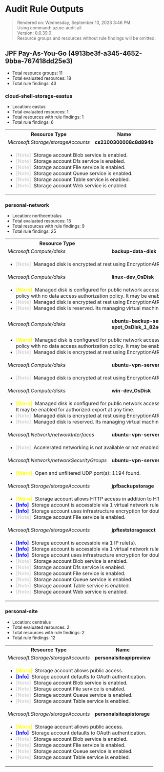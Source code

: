 # Audit Rule Outputs

> Rendered on: Wednesday, September 13, 2023 3:46 PM <br/>
> Using command: azure-audit all <br/>
> Version: 0.0.39.0 <br/>
> Resource groups and resources without rule findings will be omitted.

## JPF Pay-As-You-Go (4913be3f-a345-4652-9bba-767418dd25e3)

- Total resource groups: 11
- Total evaluated resources: 18
- Total rule findings: 43

### cloud-shell-storage-eastus

- Location: eastus
- Total evaluated resources: 1
- Total resources with rule findings: 1
- Total rule findings: 6

<table>
<tr>
<th>Resource Type</th>
<th>Name</th>
</tr>
<tr>
<td><em>Microsoft.Storage/storageAccounts</em></td>
<td><strong>cs2100300008c8d894b</strong></td>
</tr>
<tr>
<td colspan="2">
<ul>
<li>
<strong style="color: lightGray;">
[Note]
</strong>
&nbsp;Storage account Blob service is enabled.</li>
<li>
<strong style="color: lightGray;">
[Note]
</strong>
&nbsp;Storage account Dfs service is enabled.</li>
<li>
<strong style="color: lightGray;">
[Note]
</strong>
&nbsp;Storage account File service is enabled.</li>
<li>
<strong style="color: lightGray;">
[Note]
</strong>
&nbsp;Storage account Queue service is enabled.</li>
<li>
<strong style="color: lightGray;">
[Note]
</strong>
&nbsp;Storage account Table service is enabled.</li>
<li>
<strong style="color: lightGray;">
[Note]
</strong>
&nbsp;Storage account Web service is enabled.</li>
</ul>
</td>
</tr>
</table>

### personal-network

- Location: northcentralus
- Total evaluated resources: 15
- Total resources with rule findings: 9
- Total rule findings: 25

<table>
<tr>
<th>Resource Type</th>
<th>Name</th>
</tr>
<tr>
<td><em>Microsoft.Compute/disks</em></td>
<td><strong>backup-data-disk</strong></td>
</tr>
<tr>
<td colspan="2">
<ul>
<li>
<strong style="color: lightGray;">
[Note]
</strong>
&nbsp;Managed disk is encrypted at rest using EncryptionAtRestWithPlatformKey.</li>
</ul>
</td>
</tr>
<tr>
<td><em>Microsoft.Compute/disks</em></td>
<td><strong>linux-dev_OsDisk</strong></td>
</tr>
<tr>
<td colspan="2">
<ul>
<li>
<strong style="color: yellow;">
[Warn]
</strong>
&nbsp;Managed disk is configured for public network access and an allow all network access policy with no data access authorization policy. It may be enabled for export at anytime.</li>
<li>
<strong style="color: lightGray;">
[Note]
</strong>
&nbsp;Managed disk is encrypted at rest using EncryptionAtRestWithPlatformKey.</li>
<li>
<strong style="color: lightGray;">
[Note]
</strong>
&nbsp;Managed disk is reserved. Its managing virtual machine is currently deallocated.</li>
</ul>
</td>
</tr>
<tr>
<td><em>Microsoft.Compute/disks</em></td>
<td><strong>ubuntu-backup-server-spot_OsDisk_1_82ad58ea1b864609a678571faedee9b3</strong></td>
</tr>
<tr>
<td colspan="2">
<ul>
<li>
<strong style="color: yellow;">
[Warn]
</strong>
&nbsp;Managed disk is configured for public network access and an allow all network access policy with no data access authorization policy. It may be enabled for export at anytime.</li>
<li>
<strong style="color: lightGray;">
[Note]
</strong>
&nbsp;Managed disk is encrypted at rest using EncryptionAtRestWithPlatformKey.</li>
</ul>
</td>
</tr>
<tr>
<td><em>Microsoft.Compute/disks</em></td>
<td><strong>ubuntu-vpn-server-spot_OsDisk</strong></td>
</tr>
<tr>
<td colspan="2">
<ul>
<li>
<strong style="color: lightGray;">
[Note]
</strong>
&nbsp;Managed disk is encrypted at rest using EncryptionAtRestWithPlatformKey.</li>
</ul>
</td>
</tr>
<tr>
<td><em>Microsoft.Compute/disks</em></td>
<td><strong>win-dev_OsDisk</strong></td>
</tr>
<tr>
<td colspan="2">
<ul>
<li>
<strong style="color: yellow;">
[Warn]
</strong>
&nbsp;Managed disk is configured for public network access using AAD authorization credentials. It may be enabled for authorized export at any time.</li>
<li>
<strong style="color: lightGray;">
[Note]
</strong>
&nbsp;Managed disk is encrypted at rest using EncryptionAtRestWithPlatformKey.</li>
<li>
<strong style="color: lightGray;">
[Note]
</strong>
&nbsp;Managed disk is reserved. Its managing virtual machine is currently deallocated.</li>
</ul>
</td>
</tr>
<tr>
<td><em>Microsoft.Network/networkInterfaces</em></td>
<td><strong>ubuntu-vpn-server-spot105</strong></td>
</tr>
<tr>
<td colspan="2">
<ul>
<li>
<strong style="color: lightGray;">
[Note]
</strong>
&nbsp;Accelerated networking is not available or not enabled.</li>
</ul>
</td>
</tr>
<tr>
<td><em>Microsoft.Network/networkSecurityGroups</em></td>
<td><strong>ubuntu-vpn-server-spot-nsg</strong></td>
</tr>
<tr>
<td colspan="2">
<ul>
<li>
<strong style="color: yellow;">
[Warn]
</strong>
&nbsp;Open and unfiltered UDP port(s): 1194 found.</li>
</ul>
</td>
</tr>
<tr>
<td><em>Microsoft.Storage/storageAccounts</em></td>
<td><strong>jpfbackupstorage</strong></td>
</tr>
<tr>
<td colspan="2">
<ul>
<li>
<strong style="color: yellow;">
[Warn]
</strong>
&nbsp;Storage account allows HTTP access in addition to HTTPS.</li>
<li>
<strong style="color: blue;">
[Info]
</strong>
&nbsp;Storage account is accessible via 1 virtual network rule(s).</li>
<li>
<strong style="color: blue;">
[Info]
</strong>
&nbsp;Storage account uses infrastructure encryption for double encryption.</li>
<li>
<strong style="color: lightGray;">
[Note]
</strong>
&nbsp;Storage account File service is enabled.</li>
</ul>
</td>
</tr>
<tr>
<td><em>Microsoft.Storage/storageAccounts</em></td>
<td><strong>jpfteststorageacct</strong></td>
</tr>
<tr>
<td colspan="2">
<ul>
<li>
<strong style="color: blue;">
[Info]
</strong>
&nbsp;Storage account is accessible via 1 IP rule(s).</li>
<li>
<strong style="color: blue;">
[Info]
</strong>
&nbsp;Storage account is accessible via 1 virtual network rule(s).</li>
<li>
<strong style="color: blue;">
[Info]
</strong>
&nbsp;Storage account uses infrastructure encryption for double encryption.</li>
<li>
<strong style="color: lightGray;">
[Note]
</strong>
&nbsp;Storage account Blob service is enabled.</li>
<li>
<strong style="color: lightGray;">
[Note]
</strong>
&nbsp;Storage account Dfs service is enabled.</li>
<li>
<strong style="color: lightGray;">
[Note]
</strong>
&nbsp;Storage account File service is enabled.</li>
<li>
<strong style="color: lightGray;">
[Note]
</strong>
&nbsp;Storage account Queue service is enabled.</li>
<li>
<strong style="color: lightGray;">
[Note]
</strong>
&nbsp;Storage account Table service is enabled.</li>
<li>
<strong style="color: lightGray;">
[Note]
</strong>
&nbsp;Storage account Web service is enabled.</li>
</ul>
</td>
</tr>
</table>

### personal-site

- Location: centralus
- Total evaluated resources: 2
- Total resources with rule findings: 2
- Total rule findings: 12

<table>
<tr>
<th>Resource Type</th>
<th>Name</th>
</tr>
<tr>
<td><em>Microsoft.Storage/storageAccounts</em></td>
<td><strong>personalsiteapipreview</strong></td>
</tr>
<tr>
<td colspan="2">
<ul>
<li>
<strong style="color: yellow;">
[Warn]
</strong>
&nbsp;Storage account allows public access.</li>
<li>
<strong style="color: blue;">
[Info]
</strong>
&nbsp;Storage account defaults to OAuth authentication.</li>
<li>
<strong style="color: lightGray;">
[Note]
</strong>
&nbsp;Storage account Blob service is enabled.</li>
<li>
<strong style="color: lightGray;">
[Note]
</strong>
&nbsp;Storage account File service is enabled.</li>
<li>
<strong style="color: lightGray;">
[Note]
</strong>
&nbsp;Storage account Queue service is enabled.</li>
<li>
<strong style="color: lightGray;">
[Note]
</strong>
&nbsp;Storage account Table service is enabled.</li>
</ul>
</td>
</tr>
<tr>
<td><em>Microsoft.Storage/storageAccounts</em></td>
<td><strong>personalsiteapistorage</strong></td>
</tr>
<tr>
<td colspan="2">
<ul>
<li>
<strong style="color: yellow;">
[Warn]
</strong>
&nbsp;Storage account allows public access.</li>
<li>
<strong style="color: blue;">
[Info]
</strong>
&nbsp;Storage account defaults to OAuth authentication.</li>
<li>
<strong style="color: lightGray;">
[Note]
</strong>
&nbsp;Storage account Blob service is enabled.</li>
<li>
<strong style="color: lightGray;">
[Note]
</strong>
&nbsp;Storage account File service is enabled.</li>
<li>
<strong style="color: lightGray;">
[Note]
</strong>
&nbsp;Storage account Queue service is enabled.</li>
<li>
<strong style="color: lightGray;">
[Note]
</strong>
&nbsp;Storage account Table service is enabled.</li>
</ul>
</td>
</tr>
</table>



